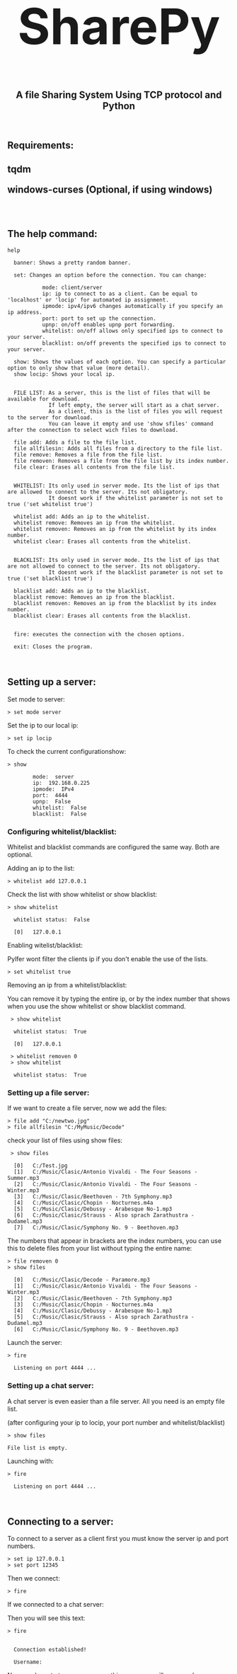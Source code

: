 <div style="width:100%;">
  <h1 align="center" style="font-weight:bold; font-size: 7rem;">SharePy</h1>
  <h2 align="center" style="margin-top: 37px;">A file Sharing System Using TCP protocol and Python</h2>
</div>
<br>
<h2>Requirements:<h2>
<p><span>tqdm</span></p>
<p><span>windows-curses</span> (Optional, if using windows)</p>
<br>
<h2>The <span>help</span> command:</h2>

```console
help

  banner: Shows a pretty random banner.

  set: Changes an option before the connection. You can change:

           mode: client/server
           ip: ip to connect to as a client. Can be equal to 'localhost' or 'locip' for automated ip assignment.
           ipmode: ipv4/ipv6 changes automatically if you specify an ip address.
           port: port to set up the connection.
           upnp: on/off enables upnp port forwarding.
           whitelist: on/off allows only specified ips to connect to your server.
           blacklist: on/off prevents the specified ips to connect to your server.

  show: Shows the values of each option. You can specify a particular option to only show that value (more detail).
  show locip: Shows your local ip.


  FILE LIST: As a server, this is the list of files that will be available for download.
             If left empty, the server will start as a chat server.
             As a client, this is the list of files you will request to the server for download.
             You can leave it empty and use 'show sfiles' command after the connection to select wich files to download.

  file add: Adds a file to the file list.
  file allfilesin: Adds all files from a directory to the file list.
  file remove: Removes a file from the file list.
  file removen: Removes a file from the file list by its index number.
  file clear: Erases all contents from the file list.


  WHITELIST: Its only used in server mode. Its the list of ips that are allowed to connect to the server. Its not obligatory.
             It doesnt work if the whitelist parameter is not set to true ('set whitelist true')

  whitelist add: Adds an ip to the whitelist.
  whitelist remove: Removes an ip from the whitelist.
  whitelist removen: Removes an ip from the whitelist by its index number.
  whitelist clear: Erases all contents from the whitelist.


  BLACKLIST: Its only used in server mode. Its the list of ips that are not allowed to connect to the server. Its not obligatory.
             It doesnt work if the blacklist parameter is not set to true ('set blacklist true')

  blacklist add: Adds an ip to the blacklist.
  blacklist remove: Removes an ip from the blacklist.
  blacklist removen: Removes an ip from the blacklist by its index number.
  blacklist clear: Erases all contents from the blacklist.


  fire: executes the connection with the chosen options.

  exit: Closes the program.
```

<br>
<h2>Setting up a server:</h2>
<p>Set mode to server:</p>

```console
> set mode server
```

<p>Set the ip to our local ip:</p>

```console
> set ip locip
```

<p>To check the current configuration<span>show</span>:</p>

```console
> show

        mode:  server
        ip:  192.168.0.225
        ipmode:  IPv4
        port:  4444
        upnp:  False
        whitelist:  False
        blacklist:  False
```

<h3>Configuring whitelist/blacklist:</h3>
Whitelist and blacklist commands are configured the same way. Both are optional.
<p class="subtitle">Adding an ip to the list:</p>

```console
> whitelist add 127.0.0.1
```

Check the list with <span>show whitelist</span> or <span>show blacklist</span>:

```console
> show whitelist

  whitelist status:  False

  [0]   127.0.0.1
```

<p class="subtitle">Enabling witelist/blacklist:</p>
<p>Pylfer wont filter the clients ip if you don't enable the use of the lists.</p>

```console
> set whitelist true
```

<p class="subtitle">Removing an ip from a whitelist/blacklist:</p>
<p>You can remove it by typing the entire ip, or by the index number that shows when you use the <span>show whitelist</span> or <span>show blacklist</span> command.</p>

```console
 > show whitelist

  whitelist status:  True

  [0]   127.0.0.1

 > whitelist removen 0
 > show whitelist

  whitelist status:  True
```

<h3>Setting up a file server:</h3>
If we want to create a file server, now we add the files:

```console
> file add "C:/newtwo.jpg"
> file allfilesin "C:/MyMusic/Decode"
```

check your list of files using <span>show files</span>:

```console
 > show files

  [0]   C:/Test.jpg
  [1]   C:/Music/Clasic/Antonio Vivaldi - The Four Seasons - Summer.mp3
  [2]   C:/Music/Clasic/Antonio Vivaldi - The Four Seasons - Winter.mp3
  [3]   C:/Music/Clasic/Beethoven - 7th Symphony.mp3
  [4]   C:/Music/Clasic/Chopin - Nocturnes.m4a
  [5]   C:/Music/Clasic/Debussy - Arabesque No-1.mp3
  [6]   C:/Music/Clasic/Strauss - Also sprach Zarathustra - Dudamel.mp3
  [7]   C:/Music/Clasic/Symphony No. 9 - Beethoven.mp3
```

The numbers that appear in brackets are the index numbers, you can use this to delete files from your list without typing the entire name:

```console
> file removen 0
> show files

  [0]   C:/Music/Clasic/Decode - Paramore.mp3
  [1]   C:/Music/Clasic/Antonio Vivaldi - The Four Seasons - Winter.mp3
  [2]   C:/Music/Clasic/Beethoven - 7th Symphony.mp3
  [3]   C:/Music/Clasic/Chopin - Nocturnes.m4a
  [4]   C:/Music/Clasic/Debussy - Arabesque No-1.mp3
  [5]   C:/Music/Clasic/Strauss - Also sprach Zarathustra - Dudamel.mp3
  [6]   C:/Music/Clasic/Symphony No. 9 - Beethoven.mp3
```

Launch the server:

```console
> fire

  Listening on port 4444 ...
```

<h3>Setting up a chat server:</h3>
A chat server is even easier than a file server. All you need is an empty file list.
<p>(after configuring your ip to locip, your port number and whitelist/blacklist)</p>

```console
> show files

File list is empty.
```

Launching with:

```console
> fire

  Listening on port 4444 ...
```

<br>
<h2>Connecting to a server:</h2>
To connect to a server as a client first you must know the server ip and port numbers.

```console
> set ip 127.0.0.1
> set port 12345
```

Then we connect:

```console
> fire
```

<p class="subtitle">If we connected to a chat server:</p>
Then you will see this text:

```console
> fire


  Connection established!

  Username:
```

Now you have to type a username, this username will appear when you chat. Now you are ready to chat!
<p class="subtitle">If we are connected to a file server: </p>
Something like this should appear on the window

```console
 > fire


  Connection established!


  There are 7 files available for download.
  Receiving the file list...
  Done.


 >>
```

The double greater-than sign indicates that you are connected to the server. Now you can throw commands to communicate with it.

```console
>> help

  file add: Adds a file to the download list.
  file addn: Adds a file to the download list by its index number.
  file remove: Removes a file from the download list.
  file removen: Removes a file from the download list by its index number.
  file clear: Erases all the contents from the download list.
  all files: Adds all the available files to de download list.
  * There is no distinction between file and files commands...

  show  files: Shows the files in your download list
  show sfiles: Shows the files that the server has available for download.

  update: Updates the server file list.

  download: Starts the download of the chosen files in your download list.
              ** If the list is empty, downloads everything from the server!

  disconnect: Ends the connection with the server.

  exit: Closes the program.
```

First command we should use is <span>show sfiles</span> this will show the files the server has for download

```console
>> show sfiles

  [0]   Antonio Vivaldi - The Four Seasons - Summer.mp3
  [1]   Antonio Vivaldi - The Four Seasons - Winter.mp3
  [2]   Beethoven - 7th Symphony.mp3
  [3]   Chopin - Nocturnes.m4a
  [4]   Debussy - Arabesque No-1.mp3
  [5]   Strauss - Also sprach Zarathustra - Dudamel.mp3
  [6]   Symphony No. 9 - Beethoven.mp3
```

Now we add the files we want to download to our download list. Note that we have an index number for each file, so using <span>file addn</span> is usually faster than <span>file add</span>.
If the download list is empty, then we will download all the files.

```console
>> show files

  File list is empty. (Download everything mode)

 >> file addn 0 3 4
 >> show files

  [0]   Decode - Paramore.mp3
  [1]   I miss the old u - Blackbear.m4a
  [2]   Scream - Avenged Sevenfold.mp3

```

To download:

```console
>> download
  Starting download...

  Downloading Decode - Paramore.mp3: 100%|██████████████| 14.4M/14.4M [00:01<00:00, 13.9MB/s]
  Done.

  Downloading I miss the old u - Blackbear.m4a: 100%|█████████████████████████████████████████| 154M/154M [00:01<00:00, 89.7MB/s]
  Done.

  Downloading Scream - Avenged Sevenfold.mp3: 100%|█████████████████████████████████| 6.05M/6.05M [00:01<00:00, 5.35MB/s]
  Done.

 >
```

Note that when download is complete we are disconnected from the server.

